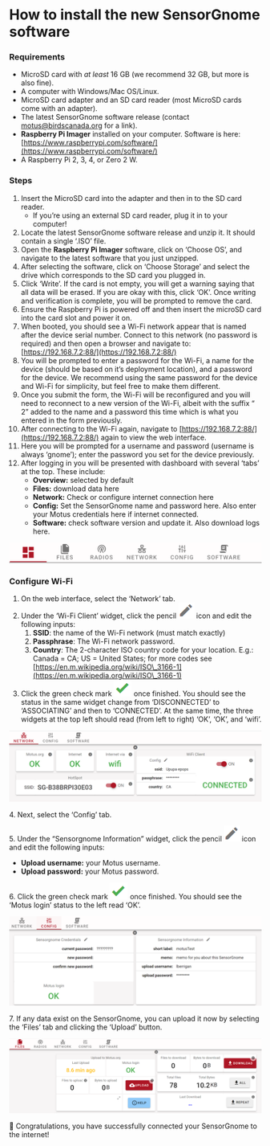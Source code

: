 # How to install the new SensorGnome software

### Requirements

* MicroSD card with _at least_ 16 GB (we recommend 32 GB, but more is also fine).
* A computer with Windows/Mac OS/Linux.
* MicroSD card adapter and an SD card reader (most MicroSD cards come with an adapter).
* The latest SensorGnome software release (contact [motus@birdscanada.org](mailto:motus@birdscanada.org) for a link).
* **Raspberry Pi Imager** installed on your computer. Software is here: [https://www.raspberrypi.com/software/](https://www.raspberrypi.com/software/)
* A Raspberry Pi 2, 3, 4, or Zero 2 W.

### Steps

1. Insert the MicroSD card into the adapter and then in to the SD card reader.
   * If you’re using an external SD card reader, plug it in to your computer!
2. Locate the latest SensorGnome software release and unzip it. It should contain a single ‘.ISO’ file.
3. Open the **Raspberry Pi Imager** software, click on ‘Choose OS’, and navigate to the latest software that you just unzipped.
4. After selecting the software, click on ‘Choose Storage’ and select the drive which corresponds to the SD card you plugged in.
5. Click ‘Write’. If the card is not empty, you will get a warning saying that all data will be erased. If you are okay with this, click ‘OK’. Once writing and verification is complete, you will be prompted to remove the card.
6. Ensure the Raspberry Pi is powered off and then insert the microSD card into the card slot and power it on.
7. When booted, you should see a Wi-Fi network appear that is named after the device serial number. Connect to this network (no password is required) and then open a browser and navigate to: [https://192.168.7.2:88/](https://192.168.7.2:88/)
8. You will be prompted to enter a password for the Wi-Fi, a name for the device (should be based on it’s deployment location), and a password for the device. We recommend using the same password for the device and Wi-Fi for simplicity, but feel free to make them different.
9. Once you submit the form, the Wi-Fi will be reconfigured and you will need to reconnect to a new version of the Wi-Fi, albeit with the suffix “ 2” added to the name and a password this time which is what you entered in the form previously.
10. After connecting to the Wi-Fi again, navigate to [https://192.168.7.2:88/](https://192.168.7.2:88/) again to view the web interface.
11. Here you will be prompted for a username and password (username is always ‘gnome’); enter the password you set for the device previously.&#x20;
12. After logging in you will be presented with dashboard with several ‘tabs’ at the top. These include:
    * **Overview:** selected by default
    * **Files:** download data here
    * **Network:** Check or configure internet connection here
    * **Config:** Set the SensorGnome name and password here. Also enter your Motus credentials here if internet connected.
    * **Software:** check software version and update it. Also download logs here.

![](.gitbook/assets/0)

### Configure Wi-Fi

1. On the web interface, select the ‘Network’ tab.
2. Under the ‘Wi-Fi Client’ widget, click the pencil <img src=".gitbook/assets/1" alt="" data-size="line"> icon and edit the following inputs:
   1. **SSID**: the name of the Wi-Fi network (must match exactly)
   2. **Passphrase**: The Wi-Fi network password.
   3. **Country**: The 2-character ISO country code for your location. E.g.: Canada = CA; US = United States; for more codes see [https://en.m.wikipedia.org/wiki/ISO\_3166-1](https://en.m.wikipedia.org/wiki/ISO\_3166-1)
3. Click the green check mark <img src=".gitbook/assets/2" alt="" data-size="line"> once finished. You should see the status in the same widget change from ‘DISCONNECTED’ to ‘ASSOCIATING’ and then to ‘CONNECTED’. At the same time, the three widgets at the top left should read (from left to right) ‘OK’, ‘OK’, and ‘wifi’.

![](.gitbook/assets/3)

&#x20; 4\. Next, select the ‘Config’ tab.

&#x20; 5\. Under the “Sensorgnome Information” widget, click the pencil <img src=".gitbook/assets/4" alt="" data-size="line"> icon and edit the following inputs:

* **Upload username:** your Motus username.
* **Upload password:** your Motus password.

&#x20; 6\. Click the green check mark <img src=".gitbook/assets/5" alt="" data-size="line"> once finished. You should see the ‘Motus login’ status to the left read ‘OK’.

![](.gitbook/assets/6)

&#x20; 7\. If any data exist on the SensorGnome, you can upload it now by selecting the ‘Files’ tab and clicking the ‘Upload’ button.

![](.gitbook/assets/7)

:tada:  Congratulations, you have successfully connected your SensorGnome to the internet!
